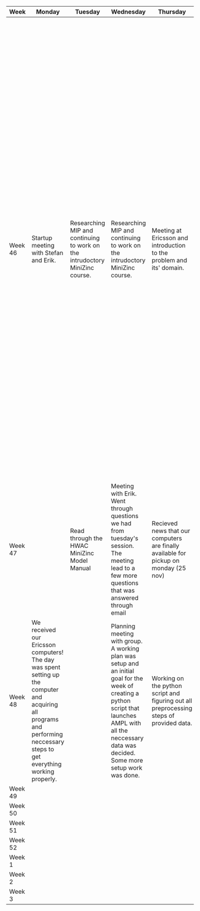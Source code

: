 | Week   | Monday      | Tuesday     | Wednesday   | Thursday    | Friday     | Summary     |
|--------|-------------|-------------|-------------|-------------|-------------|-------------|
| Week 46 | Startup meeting with Stefan and Erik.           |     Researching MIP and continuing to work on the intrudoctory MiniZinc course.        |      Researching MIP and continuing to work on the intrudoctory MiniZinc course.       |      Meeting at Ericsson and introduction to the problem and its' domain. | Starting to read the documentation of the code provided by Erik and getting Github working.            |       1. What progress was made during the week and what issues remain? Veckan kan sammanfattas av mycket förarbete för att lära sig området, dvs. Minizinc, MILP och Gurobi. Vi hade uppstartsmöte samt ett möte med Ericsson om problem domänet samt blivit tilldelad dokumentation för den existerande modellen. Kvarstående problem är att tillgång till källkod ännu inte är möjligt. 2. What is the aim for next week? Fortsatt fördjupning i MILP-modellering samt gå igenom existerande dokumentation rigoröst och skapa en djupare förståelse för problemet. Fokus är att skapa en förståelse av inputs och constraints för att eventuellt börja skissa på en modell. Om tiden tillåter även att skissa upp en implementering i AMPL. 3. If applicable: any further division of task agreed upon.      |
| Week 47 |             |      Read through the HWAC MiniZinc Model Manual       |      Meeting with Erik. Went through questions we had from tuesday's session. The meeting lead to a few more questions that was answered through email    |     Recieved news that our computers are finally available for pickup on monday (25 nov)        |             |      1. What progress was made during the week and what issues remain? 2. What is the aim for next week? 3. If applicable: any further division of task agreed upon. |
| Week 48 |      We received our Ericsson computers! The day was spent setting up the computer and acquiring all programs and performing neccessary steps to get everything working properly.      |             |      Planning meeting with group. A working plan was setup and an initial goal for the week of creating a python script that launches AMPL with all the neccessary data was decided. Some more setup work was done.       |      Working on the python script and figuring out all preprocessing steps of provided data.        |      Same work as yesterday. Great progress was done! A working although incomplete script was formed.       |             |
| Week 49 |             |             |             |             |             |             |
| Week 50 |             |             |             |             |             |             |
| Week 51 |             |             |             |             |             |             |
| Week 52 |             |             |             |             |             |             |
| Week 1 |             |             |             |             |             |             |
| Week 2 |             |             |             |             |             |             |
| Week 3 |             |             |             |             |             |             |

